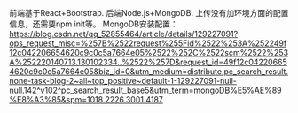 前端基于React+Bootstrap.
后端Node.js+MongoDB.
上传没有加环境方面的配置信息，还需要npm init等。
MongoDB安装配置：https://blog.csdn.net/qq_52855464/article/details/129227091?ops_request_misc=%257B%2522request%255Fid%2522%253A%252249f12c042206654620c9c0c5a7664e05%2522%252C%2522scm%2522%253A%252220140713.130102334..%2522%257D&request_id=49f12c042206654620c9c0c5a7664e05&biz_id=0&utm_medium=distribute.pc_search_result.none-task-blog-2~all~top_positive~default-1-129227091-null-null.142^v102^pc_search_result_base5&utm_term=mongoDB%E5%AE%89%E8%A3%85&spm=1018.2226.3001.4187

